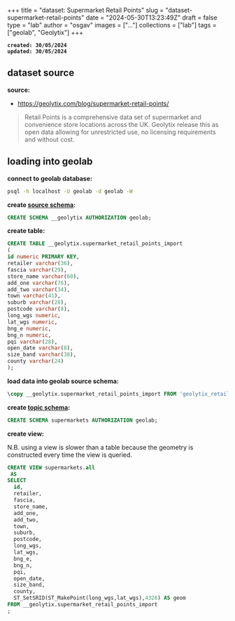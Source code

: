 
+++
title = "dataset: Supermarket Retail Points"
slug = "dataset-supermarket-retail-points"
date = "2024-05-30T13:23:49Z"
draft = false
type = "lab"
author = "osgav"
images = ["..."]
collections = ["lab"]
tags = ["geolab", "Geolytix"]
+++

**`created: 30/05/2024`**<br />
**`updated: 30/05/2024`**

## **dataset source**

**source:**

- https://geolytix.com/blog/supermarket-retail-points/

> Retail Points is a comprehensive data set of supermarket and convenience store locations across the UK. Geolytix release this as open data allowing for unrestricted use, no licensing requirements and without cost.

## **loading into geolab**

**connect to geolab database:**

```bash
psql -h localhost -U geolab -d geolab -W
```

**create [source schema](/lab/geolab-postgis-server-manual.html#source-schemas):**

```sql
CREATE SCHEMA __geolytix AUTHORIZATION geolab;
```

**create table:**

```sql
CREATE TABLE __geolytix.supermarket_retail_points_import
(
id numeric PRIMARY KEY,
retailer varchar(36),
fascia varchar(29),
store_name varchar(60),
add_one varchar(76),
add_two varchar(34),
town varchar(41),
suburb varchar(28),
postcode varchar(8),
long_wgs numeric,
lat_wgs numeric,
bng_e numeric,
bng_n numeric,
pqi varchar(28),
open_date varchar(8),
size_band varchar(38),
county varchar(24)
);
```

**load data into geolab source schema:**

```sql
\copy __geolytix.supermarket_retail_points_import FROM 'geolytix_retailpoints_v31_202403.csv' WITH (FORMAT csv, HEADER True, QUOTE '"')
```

**create [topic schema](/lab/geolab-postgis-server-manual.html#topic-schemas):**

```sql
CREATE SCHEMA supermarkets AUTHORIZATION geolab;
```

**create view:**

N.B. using a view is slower than a table because the geometry is constructed every time the view is queried.

```sql
CREATE VIEW supermarkets.all
 AS
SELECT
  id,
  retailer,
  fascia,
  store_name,
  add_one,
  add_two,
  town,
  suburb,
  postcode,
  long_wgs,
  lat_wgs,
  bng_e,
  bng_n,
  pqi,
  open_date,
  size_band,
  county,
  ST_SetSRID(ST_MakePoint(long_wgs,lat_wgs),4326) AS geom
FROM __geolytix.supermarket_retail_points_import
;
```

<!--more-->
